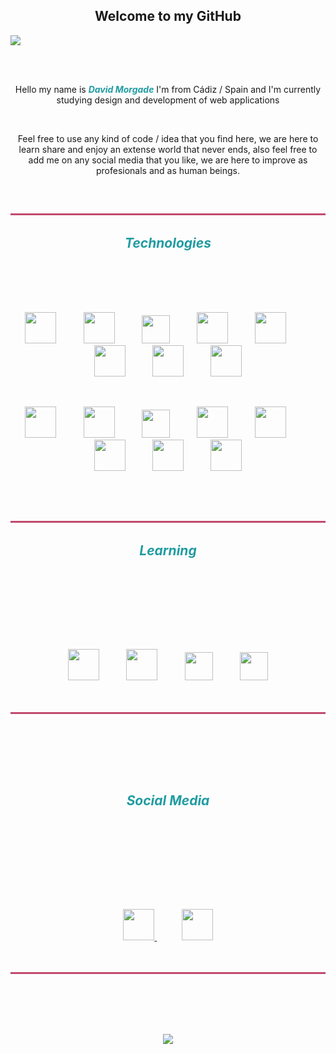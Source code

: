 <h2 align="center"><span>Welcome to my GitHub</span></h2>
<p ><img src="https://komarev.com/ghpvc/?username=DavidMorgade&color=219ca2"></p>
<br/>
<br/>



<p align="center">Hello my name is <span style="font-style:italic;font-weight:bold;color:#219ca2;">David Morgade</span> I'm from Cádiz / Spain and I'm currently studying design and development of web applications</p>

<br />

<p align="center">Feel free to use any kind of code / idea that you find here, we are here to learn share and enjoy an extense world that never ends, also feel free to add me on any social media that you like, we are here to improve as profesionals and as human beings.</p>

<br/>
<h2 style="color:#219ca2;font-weight:bold;font-style:italic;border-top:3px solid #c1496d;padding:2rem" align="center" >Technologies</h2>

<br/>


<br/>
<p align="center">
  <img src="https://user-images.githubusercontent.com/25181517/192158954-f88b5814-d510-4564-b285-dff7d6400dad.png" width="50">
  &nbsp;
  &nbsp;
  &nbsp;
  &nbsp;
  &nbsp;
  <img src="https://user-images.githubusercontent.com/25181517/183898674-75a4a1b1-f960-4ea9-abcb-637170a00a75.png" width="50">
  &nbsp;
  &nbsp;
  &nbsp;
  &nbsp;
  &nbsp;
  <img src="https://user-images.githubusercontent.com/25181517/192158956-48192682-23d5-4bfc-9dfb-6511ade346bc.png" width="45">
  &nbsp;
  &nbsp;
  &nbsp;
  &nbsp;
  &nbsp;
  <img src="https://user-images.githubusercontent.com/25181517/183898054-b3d693d4-dafb-4808-a509-bab54cf5de34.png" width="50">
    &nbsp;
  &nbsp;
  &nbsp;
  &nbsp;
  &nbsp;
  <img src="https://user-images.githubusercontent.com/25181517/117447155-6a868a00-af3d-11eb-9cfe-245df15c9f3f.png" width="50">
    &nbsp;
  &nbsp;
  &nbsp;
  &nbsp;
  &nbsp;
  <img src="https://user-images.githubusercontent.com/25181517/183897015-94a058a6-b86e-4e42-a37f-bf92061753e5.png" width="50">
    &nbsp;
  &nbsp;
  &nbsp;
  &nbsp;
  &nbsp;
  <img src="https://user-images.githubusercontent.com/25181517/183568594-85e280a7-0d7e-4d1a-9028-c8c2209e073c.png" width="50">
    &nbsp;
  &nbsp;
  &nbsp;
  &nbsp;
  &nbsp;
  <img src="https://user-images.githubusercontent.com/25181517/183859966-a3462d8d-1bc7-4880-b353-e2cbed900ed6.png" width="50">
  <br/>
</p >

<br/>

<p align="center">
  <img src="https://user-images.githubusercontent.com/25181517/192108372-f71d70ac-7ae6-4c0d-8395-51d8870c2ef0.png" width="50">
  &nbsp;
  &nbsp;
  &nbsp;
  &nbsp;
  &nbsp;
  <img src="https://user-images.githubusercontent.com/25181517/192108374-8da61ba1-99ec-41d7-80b8-fb2f7c0a4948.png" width="50">
  &nbsp;
  &nbsp;
  &nbsp;
  &nbsp;
  &nbsp;
  <img src="https://user-images.githubusercontent.com/25181517/192108891-d86b6220-e232-423a-bf5f-90903e6887c3.png" width="45">
  &nbsp;
  &nbsp;
  &nbsp;
  &nbsp;
  &nbsp;
  <img src="https://user-images.githubusercontent.com/25181517/192109061-e138ca71-337c-4019-8d42-4792fdaa7128.png" width="50">
    &nbsp;
  &nbsp;
  &nbsp;
  &nbsp;
  &nbsp;
  <img src="https://user-images.githubusercontent.com/25181517/189716855-2c69ca7a-5149-4647-936d-780610911353.png" width="50">
    &nbsp;
  &nbsp;
  &nbsp;
  &nbsp;
  &nbsp;
  <img src="https://user-images.githubusercontent.com/25181517/182884177-d48a8579-2cd0-447a-b9a6-ffc7cb02560e.png" width="50">
    &nbsp;
  &nbsp;
  &nbsp;
  &nbsp;
  &nbsp;
  <img src="https://user-images.githubusercontent.com/25181517/186884156-e63da389-f3e1-4dca-a6c1-d76e886ba22a.png" width="50">
    &nbsp;
  &nbsp;
  &nbsp;
  &nbsp;
  &nbsp;
  <img src="https://user-images.githubusercontent.com/25181517/121401671-49102800-c959-11eb-9f6f-74d49a5e1774.png" width="50">
  <br/>
</p>

<br/>

<br />

<h2 style="color:#219ca2;font-weight:bold;font-style:italic;border-top:3px solid #c1496d;padding:2rem;" align="center" >Learning</h2>
<br/>
<br/>
<p style="border-bottom: 3px solid #c1496d;padding:3rem" align="center">
  <img src="https://user-images.githubusercontent.com/25181517/121405384-444d7300-c95d-11eb-959f-913020d3bf90.png" width="50">
  &nbsp;
  &nbsp;
  &nbsp;
  &nbsp;
  &nbsp;
  <img src="https://user-images.githubusercontent.com/25181517/121405754-b4f48f80-c95d-11eb-8893-fc325bde617f.png" width="50">
  &nbsp;
  &nbsp;
  &nbsp;
  &nbsp;
  &nbsp;
  <img src="https://user-images.githubusercontent.com/25181517/183896128-ec99105a-ec1a-4d85-b08b-1aa1620b2046.png" width="45">
  &nbsp;
  &nbsp;
  &nbsp;
  &nbsp;
  &nbsp;
  <img src="https://user-images.githubusercontent.com/25181517/183890598-19a0ac2d-e88a-4005-a8df-1ee36782fde1.png" width="45">
  <br/>
</p>
<br/>
<br/>
<h2 style="color:#219ca2;font-weight:bold;font-style:italic;padding:3rem" align="center" >Social Media</h2>
<br/>
<br/>
<p style="border-bottom: 3px solid #c1496d;padding:3rem" align="center">
  <a href="https://twitter.com/MeSabeAgridulce" alt="twitter user">
   <img src="https://blog.hootsuite.com/wp-content/uploads/2018/09/Twitter_Logo_Blue-150x150.png" width="50">
  </a>
  &nbsp;
  &nbsp;
  &nbsp;
  &nbsp;
  &nbsp;
  <a href="https://www.linkedin.com/in/davidmorgade/" alt="LinkedIn user">
   <img src="https://blog-assets.hootsuite.com/wp-content/uploads/2018/09/In-2C-54px-R.png" width="50">
  </a> 
  <br/>
</p>
<br/>
<br/>
<br/>
<br/>
<p align="center">
<img src="https://github-readme-stats.vercel.app/api/top-langs/?username=DavidMorgade&layout=pie&langs_count=8&theme=dark"/>
</p>
